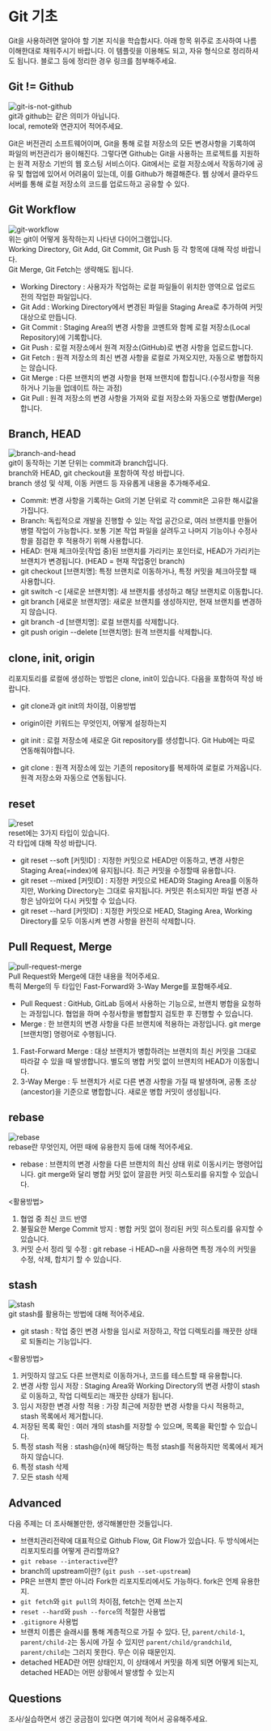 # Git 기초

Git을 사용하려면 알아야 할 기본 지식을 학습합시다. 아래 항목 위주로 조사하여 나름 이해한대로 채워주시기 바랍니다. 이 템플릿을 이용해도 되고, 자유 형식으로 정리하셔도 됩니다. 블로그 등에 정리한 경우 링크를 첨부해주세요.

## Git != Github

![git-is-not-github](https://user-images.githubusercontent.com/51331195/160232512-3d6686ca-4ae3-4f11-a8d7-c893c0a7526a.png)  
git과 github는 같은 의미가 아닙니다.  
local, remote와 연관지어 적어주세요.

Git은 버전관리 소프트웨어이며, Git을 통해 로컬 저장소의 모든 변경사항을 기록하여 파일의 버전관리가 용이해진다. 그렇다면 Github는 Git을 사용하는 프로젝트를 지원하는 원격 저장소 기반의 웹 호스팅 서비스이다. Git에서는 로컬 저장소에서 작동하기에 공유 및 협업에 있어서 어려움이 있는데, 이를 Github가 해결해준다. 웹 상에서 클라우드 서버를 통해 로컬 저장소의 코드를 업로드하고 공유할 수 있다.

## Git Workflow

![git-workflow](https://cdn-media-1.freecodecamp.org/images/1*iL2J8k4ygQlg3xriKGimbQ.png)  
위는 git이 어떻게 동작하는지 나타낸 다이어그램입니다.  
Working Directory, Git Add, Git Commit, Git Push 등 각 항목에 대해 작성 바랍니다.  
Git Merge, Git Fetch는 생략해도 됩니다.

- Working Directory : 사용자가 작업하는 로컬 파일들이 위치한 영역으로 업로드 전의 작업한 파일입니다.
- Git Add : Working Directory에서 변경된 파일을 Staging Area로 추가하여 커밋 대상으로 만듭니다.
- Git Commit : Staging Area의 변경 사항을 코멘트와 함께 로컬 저장소(Local Repository)에 기록합니다.
- Git Push : 로컬 저장소에서 원격 저장소(GitHub)로 변경 사항을 업로드합니다.
- Git Fetch : 원격 저장소의 최신 변경 사항을 로컬로 가져오지만, 자동으로 병합하지는 않습니다.
- Git Merge : 다른 브랜치의 변경 사항을 현재 브랜치에 합칩니다.(수정사항을 적용하거나 기능을 업데이트 하는 과정)
- Git Pull : 원격 저장소의 변경 사항을 가져와 로컬 저장소와 자동으로 병합(Merge)합니다.

## Branch, HEAD

![branch-and-head](https://ihatetomatoes.net/wp-content/uploads/2020/04/07-head-pointer.png)  
git이 동작하는 기본 단위는 commit과 branch입니다.  
branch와 HEAD, git checkout을 포함하여 작성 바랍니다.  
branch 생성 및 삭제, 이동 커맨드 등 자유롭게 내용을 추가해주세요.

- Commit: 변경 사항을 기록하는 Git의 기본 단위로 각 commit은 고유한 해시값을 가집니다.
- Branch: 독립적으로 개발을 진행할 수 있는 작업 공간으로, 여러 브랜치를 만들어 병렬 작업이 가능합니다. 보통 기본 작업 파일을 살려두고 나머지 기능이나 수정사항을 점검한 후 적용하기 위해 사용합니다.
- HEAD: 현재 체크아웃(작업 중)된 브랜치를 가리키는 포인터로, HEAD가 가리키는 브랜치가 변경됩니다. (HEAD = 현재 작업중인 branch)
- git checkout [브랜치명]: 특정 브랜치로 이동하거나, 특정 커밋을 체크아웃할 때 사용합니다.
- git switch -c [새로운 브랜치명]: 새 브랜치를 생성하고 해당 브랜치로 이동합니다.
- git branch [새로운 브랜치명]: 새로운 브랜치를 생성하지만, 현재 브랜치를 변경하지 않습니다.
- git branch -d [브랜치명]: 로컬 브랜치를 삭제합니다.
- git push origin --delete [브랜치명]: 원격 브랜치를 삭제합니다.

## clone, init, origin

리포지토리를 로컬에 생성하는 방법은 clone, init이 있습니다. 다음을 포함하여 작성 바랍니다.

- git clone과 git init의 차이점, 이용방법
- origin이란 키워드는 무엇인지, 어떻게 설정하는지

- git init : 로컬 저장소에 새로운 Git repository를 생성합니다. Git Hub에는 따로 연동해줘야합니다.
- git clone : 원격 저장소에 있는 기존의 repository를 복제하여 로컬로 가져옵니다. 원격 저장소와 자동으로 연동됩니다.

## reset

![reset](https://user-images.githubusercontent.com/51331195/160235594-8836570b-e8bf-484a-bb92-b2bd6d873066.png)  
reset에는 3가지 타입이 있습니다.  
각 타입에 대해 작성 바랍니다.

- git reset --soft [커밋ID] : 지정한 커밋으로 HEAD만 이동하고, 변경 사항은 Staging Area(=index)에 유지됩니다. 최근 커밋을 수정할때 유용합니다.
- git reset --mixed [커밋ID] : 지정한 커밋으로 HEAD와 Staging Area를 이동하지만, Working Directory는 그대로 유지됩니다. 커밋은 취소되지만 파일 변경 사항은 남아있어 다시 커밋할 수 있습니다.
- git reset --hard [커밋ID] : 지정한 커밋으로 HEAD, Staging Area, Working Directory를 모두 이동시켜 변경 사항을 완전히 삭제합니다.

## Pull Request, Merge

![pull-request-merge](https://atlassianblog.wpengine.com/wp-content/uploads/bitbucket411-blog-1200x-branches2.png)  
Pull Request와 Merge에 대한 내용을 적어주세요.  
특히 Merge의 두 타입인 Fast-Forward와 3-Way Merge를 포함해주세요.

- Pull Request : GitHub, GitLab 등에서 사용하는 기능으로, 브랜치 병합을 요청하는 과정입니다. 협업을 하며 수정사항을 병합할지 검토한 후 진행할 수 있습니다.
- Merge : 한 브랜치의 변경 사항을 다른 브랜치에 적용하는 과정입니다. git merge [브랜치명] 명령어로 수행됩니다.

1. Fast-Forward Merge : 대상 브랜치가 병합하려는 브랜치의 최신 커밋을 그대로 따라갈 수 있을 때 발생합니다. 별도의 병합 커밋 없이 브랜치의 HEAD가 이동합니다.
2. 3-Way Merge : 두 브랜치가 서로 다른 변경 사항을 가질 때 발생하며, 공통 조상(ancestor)을 기준으로 병합합니다. 새로운 병합 커밋이 생성됩니다.

## rebase

![rebase](https://user-images.githubusercontent.com/51331195/160234052-7fe70f85-5906-4474-b809-782adae92b3c.png)  
rebase란 무엇인지, 어떤 때에 유용한지 등에 대해 적어주세요.

- rebase : 브랜치의 변경 사항을 다른 브랜치의 최신 상태 위로 이동시키는 명령어입니다. git merge와 달리 병합 커밋 없이 깔끔한 커밋 히스토리를 유지할 수 있습니다.

<활용방법>

1. 협업 중 최신 코드 반영
2. 불필요한 Merge Commit 방지 : 병합 커밋 없이 정리된 커밋 히스토리를 유지할 수 있습니다.
3. 커밋 순서 정리 및 수정 : git rebase -i HEAD~n을 사용하면 특정 개수의 커밋을 수정, 삭제, 합치기 할 수 있습니다.

## stash

![stash](https://d8it4huxumps7.cloudfront.net/bites/wp-content/banners/2023/4/642a663eaff96_git_stash.png)  
git stash를 활용하는 방법에 대해 적어주세요.

- git stash : 작업 중인 변경 사항을 임시로 저장하고, 작업 디렉토리를 깨끗한 상태로 되돌리는 기능입니다.

<활용방법>

1. 커밋하지 않고도 다른 브랜치로 이동하거나, 코드를 테스트할 때 유용합니다.
2. 변경 사항 임시 저장 : Staging Area와 Working Directory의 변경 사항이 stash로 이동하고, 작업 디렉토리는 깨끗한 상태가 됩니다.
3. 임시 저장한 변경 사항 적용 : 가장 최근에 저장한 변경 사항을 다시 적용하고, stash 목록에서 제거합니다.
4. 저장된 목록 확인 : 여러 개의 stash를 저장할 수 있으며, 목록을 확인할 수 있습니다.
5. 특정 stash 적용 : stash@{n}에 해당하는 특정 stash를 적용하지만 목록에서 제거하지 않습니다.
6. 특정 stash 삭제
7. 모든 stash 삭제

## Advanced

다음 주제는 더 조사해볼만한, 생각해볼만한 것들입니다.

- 브랜치관리전략에 대표적으로 Github Flow, Git Flow가 있습니다. 두 방식에서는 리포지토리를 어떻게 관리할까요?
- `git rebase --interactive`란?
- branch의 upstream이란? (`git push --set-upstream`)
- PR은 브랜치 뿐만 아니라 Fork한 리포지토리에서도 가능하다. fork은 언제 유용한지.
- `git fetch`와 `git pull`의 차이점, fetch는 언제 쓰는지
- `reset --hard`와 `push --force`의 적절한 사용법
- `.gitignore` 사용법
- 브랜치 이름은 슬래시를 통해 계층적으로 가질 수 있다. 단, `parent/child-1`, `parent/child-2`는 동시에 가질 수 있지만 `parent/child/grandchild`, `parent/child`는 그러지 못한다. 무슨 이유 때문인지.
- detached HEAD란 어떤 상태인지, 이 상태에서 커밋을 하게 되면 어떻게 되는지, detached HEAD는 어떤 상황에서 발생할 수 있는지

## Questions

조사/실습하면서 생긴 궁금점이 있다면 여기에 적어서 공유해주세요.
